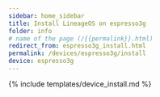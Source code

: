 ```yaml
---
sidebar: home_sidebar
title: Install LineageOS on espresso3g
folder: info
# name of the page (/{{permalink}}.html)
redirect_from: espresso3g_install.html
permalink: /devices/espresso3g/install
device: espresso3g
---
```

{% include templates/device_install.md %}
